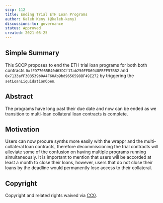 ```yaml
---
sccp: 112
title: Ending Trial ETH Loan Programs 
author: Kaleb Keny (@kaleb-keny)
discussions-to: governance
status: Approved
created: 2021-05-25
---
```


<!--You can leave these HTML comments in your merged SCCP and delete the visible duplicate text guides, they will not appear and may be helpful to refer to if you edit it again. This is the suggested template for new SCCPs. Note that an SCCP number will be assigned by an editor. When opening a pull request to submit your SCCP, please use an abbreviated title in the filename, `sccp-draft_title_abbrev.md`. The title should be 44 characters or less.-->

## Simple Summary

<!--"If you can't explain it simply, you don't understand it well enough." Provide a simplified and layman-accessible explanation of the SCCP.-->

This SCCP proposes to end the ETH trial loan programs for both both contracts `0xfED77055B40d63DCf17ab250FFD6948FBFF57B82` and `0x7133afF303539b0A4F60Ab9bd9656598BF49E272` by triggering the `setLoanLiquidationOpen`.

## Abstract

<!--A short (~200 word) description of the variable change proposed.-->

The programs have long past their due date and now can be ended as we transition to  multi-loan collateral loan contracts is complete.

## Motivation

<!--The motivation is critical for SCCPs that want to update variables within Synthetix. It should clearly explain why the existing variable is not incentive aligned. SCCP submissions without sufficient motivation may be rejected outright.-->

Users can now procure  synths  more easily with the wrappr and the multi-collateral loan contracts, therefore decommissioning the trial contracts will alleviate some of the confusion on having multiple programs running simultaneously. 
It is important to mention that users will be accorded at least a month to close their loans, however, users that do not close their loans by the deadline would permanently lose access to their collateral.

## Copyright

Copyright and related rights waived via [CC0](https://creativecommons.org/publicdomain/zero/1.0/).
